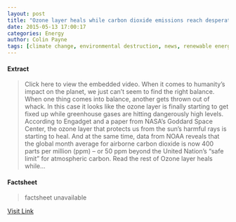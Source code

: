 ```yaml
---
layout: post
title: "Ozone layer heals while carbon dioxide emissions reach desperately high levels"
date: 2015-05-13 17:00:17
categories: Energy
author: Colin Payne
tags: [climate change, environmental destruction, news, renewable energy, carbon dioxide levels hit dangerous highs, climate change carbon dioxide, cut emissions by giving up fossil fuels, earths ozone layer hole healing, ozone layer beginning to heal]
---
```



#### Extract
>Click here to view the embedded video. When it comes to humanity’s impact on the planet, we just can’t seem to find the right balance. When one thing comes into balance, another gets thrown out of whack. In this case it looks like the ozone layer is finally starting to get fixed up while greenhouse gases are hitting dangerously high levels. According to Engadget and a paper from NASA’s Goddard Space Center, the ozone layer that protects us from the sun’s harmful rays is starting to heal. And at the same time, data from NOAA reveals that the global month average for airborne carbon dioxide is now 400 parts per million (ppm) – or 50 ppm beyond the United Nation’s “safe limit” for atmospheric carbon. Read the rest of Ozone layer heals while...

#### Factsheet
>factsheet unavailable

[Visit Link](http://inhabitat.com/ozone-layer-heals-while-carbon-dioxide-emissions-reach-desperately-high-levels/)


